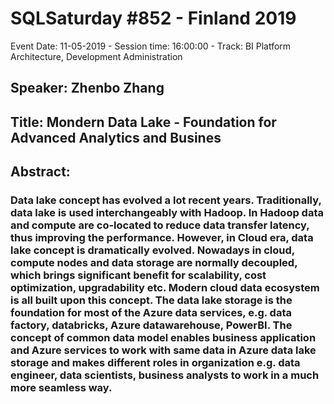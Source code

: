 # SQLSaturday #852 - Finland 2019
Event Date: 11-05-2019 - Session time: 16:00:00 - Track: BI Platform Architecture, Development  Administration
## Speaker: Zhenbo Zhang
## Title: Mondern Data Lake - Foundation for Advanced Analytics and Busines
## Abstract:
### Data lake concept has evolved a lot recent years. Traditionally, data lake is used interchangeably with Hadoop. In Hadoop data and compute are co-located to reduce data transfer latency, thus improving the  performance. However, in Cloud era, data lake concept is dramatically evolved. Nowadays in cloud, compute nodes and data storage are normally decoupled, which brings significant benefit for scalability, cost optimization, upgradability etc. Modern cloud data ecosystem is all built upon this concept. The data lake storage is the foundation for most of the Azure data services, e.g. data factory, databricks, Azure datawarehouse, PowerBI. The concept of common data model enables business application and Azure services to work with same data in Azure data lake storage and makes different roles in organization e.g. data engineer, data scientists, business analysts to work in a much more seamless way.
